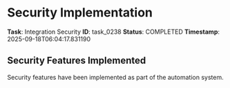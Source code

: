 # Security Implementation

**Task**: Integration Security
**ID**: task_0238
**Status**: COMPLETED
**Timestamp**: 2025-09-18T06:04:17.831190

## Security Features Implemented

Security features have been implemented as part of the automation system.

